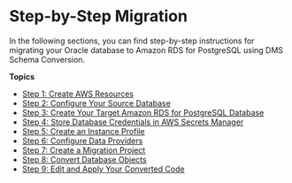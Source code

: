 # Step\-by\-Step Migration<a name="schema-conversion-oracle-postgresql-step-by-step-migration"></a>

In the following sections, you can find step\-by\-step instructions for migrating your Oracle database to Amazon RDS for PostgreSQL using DMS Schema Conversion\.

**Topics**
+ [Step 1: Create AWS Resources](schema-conversion-oracle-postgresql-step-1.md)
+ [Step 2: Configure Your Source Database](schema-conversion-oracle-postgresql-step-2.md)
+ [Step 3: Create Your Target Amazon RDS for PostgreSQL Database](schema-conversion-oracle-postgresql-step-3.md)
+ [Step 4: Store Database Credentials in AWS Secrets Manager](schema-conversion-oracle-postgresql-step-4.md)
+ [Step 5: Create an Instance Profile](schema-conversion-oracle-postgresql-step-5.md)
+ [Step 6: Configure Data Providers](schema-conversion-oracle-postgresql-step-6.md)
+ [Step 7: Create a Migration Project](schema-conversion-oracle-postgresql-step-7.md)
+ [Step 8: Convert Database Objects](schema-conversion-oracle-postgresql-step-8.md)
+ [Step 9: Edit and Apply Your Converted Code](schema-conversion-oracle-postgresql-step-9.md)